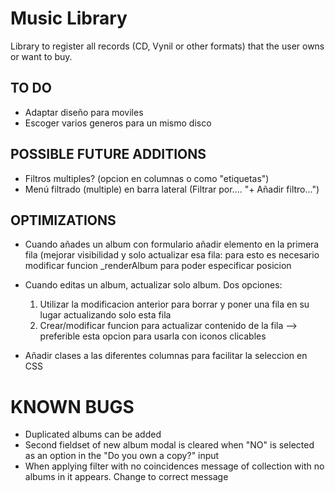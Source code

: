 # Music Library

Library to register all records (CD, Vynil or other formats) that the user owns or want to buy.

## TO DO

-   Adaptar diseño para moviles
-   Escoger varios generos para un mismo disco

## POSSIBLE FUTURE ADDITIONS

-   Filtros multiples? (opcion en columnas o como "etiquetas")
-   Menú filtrado (multiple) en barra lateral (Filtrar por.... "+ Añadir filtro...")

## OPTIMIZATIONS

-   Cuando añades un album con formulario añadir elemento en la primera fila (mejorar visibilidad y solo actualizar esa fila: para esto es necesario modificar funcion \_renderAlbum para
    poder especificar posicion

-   Cuando editas un album, actualizar solo album. Dos opciones:

    1.  Utilizar la modificacion anterior para borrar y poner una fila en su lugar actualizando solo esta fila
    2.  Crear/modificar funcion para actualizar contenido de la fila --> preferible esta opcion para usarla con iconos clicables

-   Añadir clases a las diferentes columnas para facilitar la seleccion en CSS

# KNOWN BUGS

-   Duplicated albums can be added
-   Second fieldset of new album modal is cleared when "NO" is selected as an option in the "Do you own a copy?" input
-   When applying filter with no coincidences message of collection with no albums in it appears. Change to correct message
